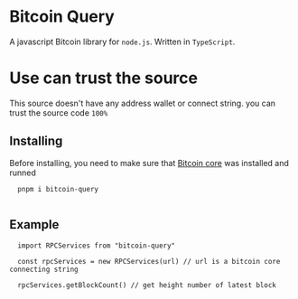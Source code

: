 # Bitcoin Query
A javascript Bitcoin library for `node.js`. Written in `TypeScript`.


# Use can trust the source
This source doesn't have any address wallet or connect string. you can trust the source code `100%`

## Installing
  Before installing, you need to make sure that [Bitcoin core](https://bitcoin.org/en/download) was installed and runned

  ```
    pnpm i bitcoin-query
   
  ```

  ## Example 

  ``` 
    import RPCServices from "bitcoin-query"
    
    const rpcServices = new RPCServices(url) // url is a bitcoin core connecting string

    rpcServices.getBlockCount() // get height number of latest block
  ```